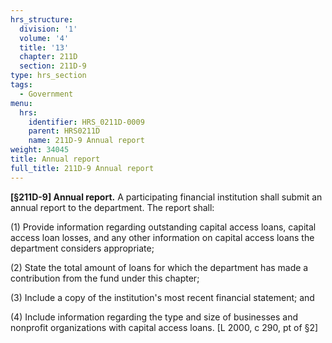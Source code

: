 ```yaml
---
hrs_structure:
  division: '1'
  volume: '4'
  title: '13'
  chapter: 211D
  section: 211D-9
type: hrs_section
tags:
  - Government
menu:
  hrs:
    identifier: HRS_0211D-0009
    parent: HRS0211D
    name: 211D-9 Annual report
weight: 34045
title: Annual report
full_title: 211D-9 Annual report
---
```

**[§211D-9] Annual report.** A participating financial institution shall submit an annual report to the department. The report shall:

(1) Provide information regarding outstanding capital access loans, capital access loan losses, and any other information on capital access loans the department considers appropriate;

(2) State the total amount of loans for which the department has made a contribution from the fund under this chapter;

(3) Include a copy of the institution's most recent financial statement; and

(4) Include information regarding the type and size of businesses and nonprofit organizations with capital access loans. [L 2000, c 290, pt of §2]